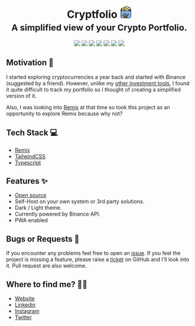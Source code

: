 <h1 align="center">
  Cryptfolio <img width="32" height="32" alt="Cryptfolio icon" src="./public/favicons/favicon-32x32.png" />
	<br />
	<small>A simplified view of your Crypto Portfolio.</small>
</h1>

<p align="center">
  <a href="https://github.com/AkashRajpurohit/cryptfolio"><img src="https://badgen.net/badge/Open%20Source%20%3F/Yes%21/blue?icon=github" height="20" /></a>
  <a href="https://github.com/AkashRajpurohit/cryptfolio"><img src="https://visitor-badge.laobi.icu/badge?page_id=akashrajpurohit-cryptfolio.visitor-badge" height="20"></a>
  <a href="https://github.com/AkashRajpurohit/cryptfolio/stargazers"><img src="https://img.shields.io/github/stars/AkashRajpurohit/cryptfolio" height="20"></a>
  <a href="https://github.com/AkashRajpurohit/cryptfolio/network/members"><img src="https://img.shields.io/github/forks/AkashRajpurohit/cryptfolio" height="20"></a>
  <a href="https://github.com/AkashRajpurohit/cryptfolio/issues?q=is%3Aopen+is%3Aissue"><img src="https://img.shields.io/github/issues/AkashRajpurohit/cryptfolio" height="20"></a>
  <a href="https://github.com/AkashRajpurohit/cryptfolio/blob/master/LICENSE"><img src="https://img.shields.io/github/license/AkashRajpurohit/cryptfolio" height="20"></a>
  <a href="https://twitter.com/intent/tweet?url=https%3A%2F%2Fgithub.com%2FAkashRajpurohit%2Fcryptfolio"><img src="https://img.shields.io/twitter/url?url=https%3A%2F%2Fgithub.com%2FAkashRajpurohit%2Fcryptfolio" height="20"></a>
</p>

## Motivation 💪
I started exploring cryptocurrencies a year back and started with Binance (suggested by a friend). However, unlike my [other investment tools](https://akashrajpurohit.com/uses/#finance), I found it quite difficult to track my portfolio so I thought of creating a simplified version of it.

Also, I was looking into [Remix](https://remix.run/) at that time so took this project as an opportunity to explore Remix because why not?

## Tech Stack 💻
* [Remix](https://remix.run/)
* [TailwindCSS](https://tailwindcss.com/)
* [Typescript](https://www.typescriptlang.org/)

## Features ✨
- [Open source](https://github.com/AkashRajpurohit/cryptfolio)
- Self-Host on your own system or 3rd party solutions. 
- Dark / Light theme.
- Currently powered by Binance API.
- PWA enabled

## Bugs or Requests 🐛

If you encounter any problems feel free to open an [issue](https://github.com/AkashRajpurohit/cryptfolio/issues/new?template=bug_report.md). If you feel the project is missing a feature, please raise a [ticket](https://github.com/AkashRajpurohit/cryptfolio/issues/new?template=feature_request.md) on GitHub and I'll look into it. Pull request are also welcome.

## Where to find me? 👦🏽
* [Website](https://akashrajpurohit.com/)
* [Linkedin](https://www.linkedin.com/in/AkashRajpurohit)
* [Instagram](https://www.instagram.com/akashwho.codes)
* [Twitter](https://www.twitter.com/AkashWhoCodes)